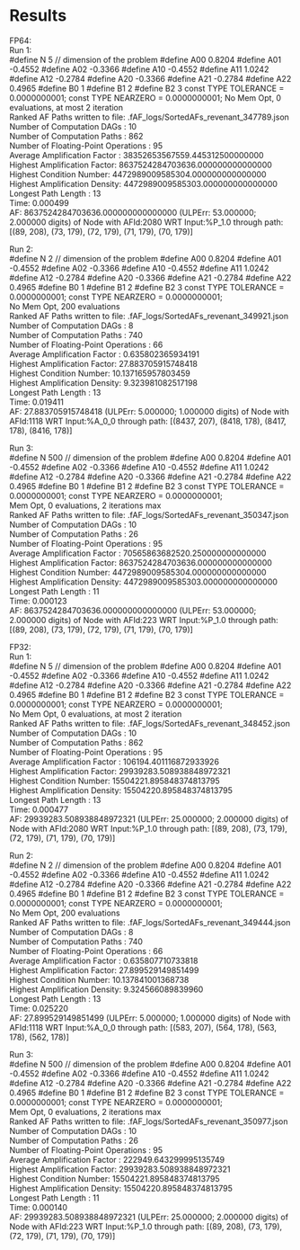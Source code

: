 # Results
FP64:\
Run 1:\
#define N 5                       // dimension of the problem
#define A00 0.8204
#define A01 -0.4552
#define A02 -0.3366
#define A10 -0.4552
#define A11 1.0242
#define A12 -0.2784
#define A20 -0.3366
#define A21 -0.2784
#define A22 0.4965
#define B0 1
#define B1 2
#define B2 3
const TYPE TOLERANCE = 0.0000000001;
const TYPE NEARZERO = 0.0000000001;
No Mem Opt, 0 evaluations, at most 2 iteration\
Ranked AF Paths written to file: .fAF_logs/SortedAFs_revenant_347789.json\
Number of Computation DAGs                      : 10\
Number of Computation Paths                     : 862\
Number of Floating-Point Operations     : 95\
Average Amplification Factor            : 38352653567559.445312500000000\
Highest Amplification Factor: 8637524284703636.000000000000000\
Highest Condition Number: 4472989009585304.000000000000000\
Highest Amplification Density: 4472989009585303.000000000000000\
Longest Path Length                     : 13\
Time: 0.000499\
AF: 8637524284703636.000000000000000 (ULPErr: 53.000000; 2.000000 digits) of Node with AFId:2080 WRT Input:%P_1.0 through path: 
[(89, 208), (73, 179), (72, 179), (71, 179), (70, 179)]

Run 2:\
#define N 2                       // dimension of the problem
#define A00 0.8204
#define A01 -0.4552
#define A02 -0.3366
#define A10 -0.4552
#define A11 1.0242
#define A12 -0.2784
#define A20 -0.3366
#define A21 -0.2784
#define A22 0.4965
#define B0 1
#define B1 2
#define B2 3
const TYPE TOLERANCE = 0.0000000001;
const TYPE NEARZERO = 0.0000000001;\
No Mem Opt, 200 evaluations\
Ranked AF Paths written to file: .fAF_logs/SortedAFs_revenant_349921.json\
Number of Computation DAGs                      : 8\
Number of Computation Paths                     : 740\
Number of Floating-Point Operations     : 66\
Average Amplification Factor            : 0.635802365934191\
Highest Amplification Factor: 27.883705915748418\
Highest Condition Number: 10.137165957803459\
Highest Amplification Density: 9.323981082517198\
Longest Path Length                     : 13\
Time: 0.019411\
AF: 27.883705915748418 (ULPErr: 5.000000; 1.000000 digits) of Node with AFId:1118 WRT Input:%A_0_0 through path: 
[(8437, 207), (8418, 178), (8417, 178), (8416, 178)]

Run 3:\
#define N 500                       // dimension of the problem
#define A00 0.8204
#define A01 -0.4552
#define A02 -0.3366
#define A10 -0.4552
#define A11 1.0242
#define A12 -0.2784
#define A20 -0.3366
#define A21 -0.2784
#define A22 0.4965
#define B0 1
#define B1 2
#define B2 3
const TYPE TOLERANCE = 0.0000000001;
const TYPE NEARZERO = 0.0000000001;\
Mem Opt, 0 evaluations, 2 iterations max\
Ranked AF Paths written to file: .fAF_logs/SortedAFs_revenant_350347.json\
Number of Computation DAGs                      : 10\
Number of Computation Paths                     : 26\
Number of Floating-Point Operations     : 95\
Average Amplification Factor            : 70565863682520.250000000000000\
Highest Amplification Factor: 8637524284703636.000000000000000\
Highest Condition Number: 4472989009585304.000000000000000\
Highest Amplification Density: 4472989009585303.000000000000000\
Longest Path Length                     : 11\
Time: 0.000123\
AF: 8637524284703636.000000000000000 (ULPErr: 53.000000; 2.000000 digits) of Node with AFId:223 WRT Input:%P_1.0 through path: 
[(89, 208), (73, 179), (72, 179), (71, 179), (70, 179)]

FP32:\
Run 1:\
#define N 5                       // dimension of the problem
#define A00 0.8204
#define A01 -0.4552
#define A02 -0.3366
#define A10 -0.4552
#define A11 1.0242
#define A12 -0.2784
#define A20 -0.3366
#define A21 -0.2784
#define A22 0.4965
#define B0 1
#define B1 2
#define B2 3
const TYPE TOLERANCE = 0.0000000001;
const TYPE NEARZERO = 0.0000000001;\
No Mem Opt, 0 evaluations, at most 2 iteration\
Ranked AF Paths written to file: .fAF_logs/SortedAFs_revenant_348452.json\
Number of Computation DAGs                      : 10\
Number of Computation Paths                     : 862\
Number of Floating-Point Operations     : 95\
Average Amplification Factor            : 106194.401116872933926\
Highest Amplification Factor: 29939283.508938848972321\
Highest Condition Number: 15504221.895848374813795\
Highest Amplification Density: 15504220.895848374813795\
Longest Path Length                     : 13\
Time: 0.000477\
AF: 29939283.508938848972321 (ULPErr: 25.000000; 2.000000 digits) of Node with AFId:2080 WRT Input:%P_1.0 through path: 
[(89, 208), (73, 179), (72, 179), (71, 179), (70, 179)]

Run 2:\
#define N 2                       // dimension of the problem
#define A00 0.8204
#define A01 -0.4552
#define A02 -0.3366
#define A10 -0.4552
#define A11 1.0242
#define A12 -0.2784
#define A20 -0.3366
#define A21 -0.2784
#define A22 0.4965
#define B0 1
#define B1 2
#define B2 3
const TYPE TOLERANCE = 0.0000000001;
const TYPE NEARZERO = 0.0000000001;\
No Mem Opt, 200 evaluations\
Ranked AF Paths written to file: .fAF_logs/SortedAFs_revenant_349444.json\
Number of Computation DAGs                      : 8\
Number of Computation Paths                     : 740\
Number of Floating-Point Operations     : 66\
Average Amplification Factor            : 0.635807710733818\
Highest Amplification Factor: 27.899529149851499\
Highest Condition Number: 10.137841001368738\
Highest Amplification Density: 9.324566089839960\
Longest Path Length                     : 13\
Time: 0.025220\
AF: 27.899529149851499 (ULPErr: 5.000000; 1.000000 digits) of Node with AFId:1118 WRT Input:%A_0_0 through path: [(583, 207), (564, 178), (563, 178), (562, 178)]

Run 3:\
#define N 500                       // dimension of the problem
#define A00 0.8204
#define A01 -0.4552
#define A02 -0.3366
#define A10 -0.4552
#define A11 1.0242
#define A12 -0.2784
#define A20 -0.3366
#define A21 -0.2784
#define A22 0.4965
#define B0 1
#define B1 2
#define B2 3
const TYPE TOLERANCE = 0.0000000001;
const TYPE NEARZERO = 0.0000000001;\
Mem Opt, 0 evaluations, 2 iterations max\
Ranked AF Paths written to file: .fAF_logs/SortedAFs_revenant_350977.json\
Number of Computation DAGs                      : 10\
Number of Computation Paths                     : 26\
Number of Floating-Point Operations     : 95\
Average Amplification Factor            : 222949.643299995135749\
Highest Amplification Factor: 29939283.508938848972321\
Highest Condition Number: 15504221.895848374813795\
Highest Amplification Density: 15504220.895848374813795\
Longest Path Length                     : 11\
Time: 0.000140\
AF: 29939283.508938848972321 (ULPErr: 25.000000; 2.000000 digits) of Node with AFId:223 WRT Input:%P_1.0 through path: 
[(89, 208), (73, 179), (72, 179), (71, 179), (70, 179)]